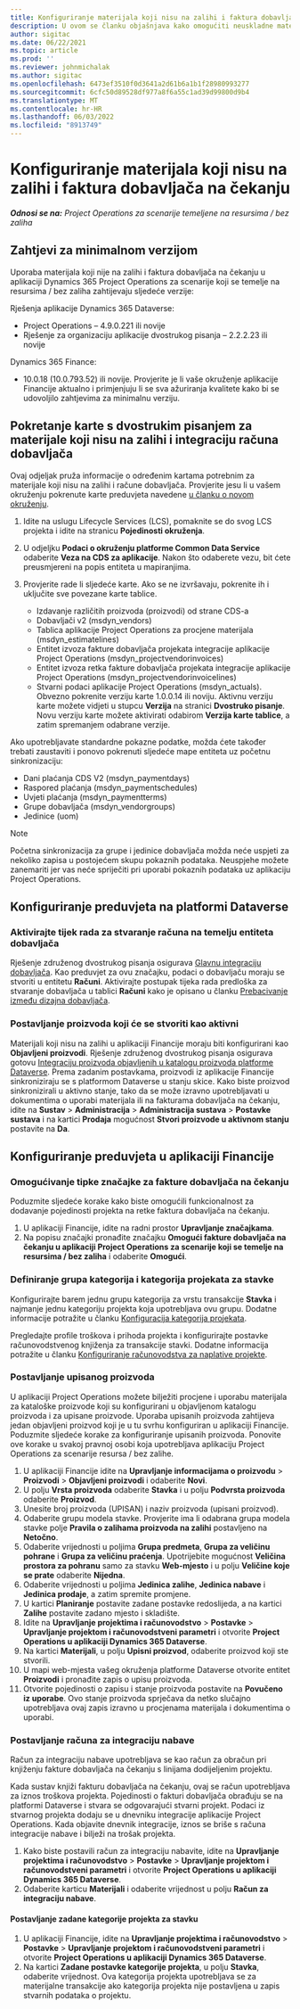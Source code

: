 ```yaml
---
title: Konfiguriranje materijala koji nisu na zalihi i faktura dobavljača na čekanju
description: U ovom se članku objašnjava kako omogućiti neuskladne materijale i fakture dobavljača na čekanju.
author: sigitac
ms.date: 06/22/2021
ms.topic: article
ms.prod: ''
ms.reviewer: johnmichalak
ms.author: sigitac
ms.openlocfilehash: 6473ef3510f0d3641a2d61b6a1b1f28980993277
ms.sourcegitcommit: 6cfc50d89528df977a8f6a55c1ad39d99800d9b4
ms.translationtype: MT
ms.contentlocale: hr-HR
ms.lasthandoff: 06/03/2022
ms.locfileid: "8913749"
---
```

# <a name="configure-non-stocked-materials-and-pending-vendor-invoices"></a>Konfiguriranje materijala koji nisu na zalihi i faktura dobavljača na čekanju

_**Odnosi se na:** Project Operations za scenarije temeljene na resursima / bez zaliha_

## <a name="minimum-version-requirement"></a>Zahtjevi za minimalnom verzijom

Uporaba materijala koji nije na zalihi i faktura dobavljača na čekanju u aplikaciji Dynamics 365 Project Operations za scenarije koji se temelje na resursima / bez zaliha zahtijevaju sljedeće verzije:

Rješenja aplikacije Dynamics 365 Dataverse:

- Project Operations – 4.9.0.221 ili novije
- Rješenje za organizaciju aplikacije dvostrukog pisanja – 2.2.2.23 ili novije

Dynamics 365 Finance:
- 10.0.18 (10.0.793.52) ili novije. Provjerite je li vaše okruženje aplikacije Financije aktualno i primjenjuju li se sva ažuriranja kvalitete kako bi se udovoljilo zahtjevima za minimalnu verziju.

## <a name="run-dual-write-maps-for-non-stocked-materials-and-vendor-invoice-integration"></a>Pokretanje karte s dvostrukim pisanjem za materijale koji nisu na zalihi i integraciju računa dobavljača

Ovaj odjeljak pruža informacije o određenim kartama potrebnim za materijale koji nisu na zalihi i račune dobavljača. Provjerite jesu li u vašem okruženju pokrenute karte preduvjeta navedene [u članku o novom okruženju](../environment/resource-provision-new-environment.md#run-project-operations-dual-write-maps).

1. Idite na uslugu Lifecycle Services (LCS), pomaknite se do svog LCS projekta i idite na stranicu **Pojedinosti okruženja**.
2. U odjeljku **Podaci o okruženju platforme Common Data Service** odaberite **Veza na CDS za aplikacije**. Nakon što odaberete vezu, bit ćete preusmjereni na popis entiteta u mapiranjima.
3. Provjerite rade li sljedeće karte. Ako se ne izvršavaju, pokrenite ih i uključite sve povezane karte tablice.

    - Izdavanje različitih proizvoda (proizvodi) od strane CDS-a
    - Dobavljači v2 (msdyn_vendors)
    - Tablica aplikacije Project Operations za procjene materijala (msdyn_estimatelines)
    - Entitet izvoza fakture dobavljača projekata integracije aplikacije Project Operations (msdyn_projectvendorinvoices)
    - Entitet izvoza retka fakture dobavljača projekata integracije aplikacije Project Operations (msdyn_projectvendorinvoicelines)
    - Stvarni podaci aplikacije Project Operations (msdyn_actuals). Obvezno pokrenite verziju karte 1.0.0.14 ili noviju. Aktivnu verziju karte možete vidjeti u stupcu **Verzija** na stranici **Dvostruko pisanje**. Novu verziju karte možete aktivirati odabirom **Verzija karte tablice**, a zatim spremanjem odabrane verzije.

Ako upotrebljavate standardne pokazne podatke, možda ćete također trebati zaustaviti i ponovo pokrenuti sljedeće mape entiteta uz početnu sinkronizaciju:
  - Dani plaćanja CDS V2 (msdyn_paymentdays)
  - Raspored plaćanja (msdyn_paymentschedules)
  - Uvjeti plaćanja (msdyn_paymentterms)
  - Grupe dobavljača (msdyn_vendorgroups)
  - Jedinice (uom)

> [!NOTE]
> Početna sinkronizacija za grupe i jedinice dobavljača možda neće uspjeti za nekoliko zapisa u postojećem skupu pokaznih podataka. Neuspjehe možete zanemariti jer vas neće spriječiti pri uporabi pokaznih podataka uz aplikaciju Project Operations.

## <a name="configure-prerequisites-in-dataverse"></a>Konfiguriranje preduvjeta na platformi Dataverse

### <a name="activate-workflow-to-create-accounts-based-on-vendor-entity"></a>Aktivirajte tijek rada za stvaranje računa na temelju entiteta dobavljača

Rješenje združenog dvostrukog pisanja osigurava [Glavnu integraciju dobavljača](/dynamics365/fin-ops-core/dev-itpro/data-entities/dual-write/vendor-mapping). Kao preduvjet za ovu značajku, podaci o dobavljaču moraju se stvoriti u entitetu **Računi**. Aktivirajte postupak tijeka rada predloška za stvaranje dobavljača u tablici **Računi** kako je opisano u članku [Prebacivanje između dizajna dobavljača](/dynamics365/fin-ops-core/dev-itpro/data-entities/dual-write/vendor-switch).

### <a name="set-products-to-be-created-as-active"></a>Postavljanje proizvoda koji će se stvoriti kao aktivni

Materijali koji nisu na zalihi u aplikaciji Financije moraju biti konfigurirani kao **Objavljeni proizvodi**. Rješenje združenog dvostrukog pisanja osigurava gotovu [Integraciju proizvoda objavljenih u katalogu proizvoda platforme Dataverse](/dynamics365/fin-ops-core/dev-itpro/data-entities/dual-write/product-mapping). Prema zadanim postavkama, proizvodi iz aplikacije Financije sinkroniziraju se s platformom Dataverse u stanju skice. Kako biste proizvod sinkronizirali u aktivno stanje, tako da se može izravno upotrebljavati u dokumentima o uporabi materijala ili na fakturama dobavljača na čekanju, idite na **Sustav** > **Administracija** > **Administracija sustava** > **Postavke sustava** i na kartici **Prodaja** mogućnost **Stvori proizvode u aktivnom stanju** postavite na **Da**.

## <a name="configure-prerequisites-in-finance"></a>Konfiguriranje preduvjeta u aplikaciji Financije

### <a name="enable-the-feature-key-for-pending-vendor-invoices"></a>Omogućivanje tipke značajke za fakture dobavljača na čekanju

Poduzmite sljedeće korake kako biste omogućili funkcionalnost za dodavanje pojedinosti projekta na retke faktura dobavljača na čekanju.

1. U aplikaciji Financije, idite na radni prostor **Upravljanje značajkama**.
2. Na popisu značajki pronađite značajku **Omogući fakture dobavljača na čekanju u aplikaciji Project Operations za scenarije koji se temelje na resursima / bez zaliha** i odaberite **Omogući**.

### <a name="define-category-groups-and-project-categories-for-items"></a>Definiranje grupa kategorija i kategorija projekata za stavke

Konfigurirajte barem jednu grupu kategorija za vrstu transakcije **Stavka** i najmanje jednu kategoriju projekta koja upotrebljava ovu grupu. Dodatne informacije potražite u članku [Konfiguracija kategorija projekata](../project-accounting/configure-project-categories.md#category-groups).

Pregledajte profile troškova i prihoda projekta i konfigurirajte postavke računovodstvenog knjiženja za transakcije stavki. Dodatne informacija potražite u članku [Konfiguriranje računovodstva za naplative projekte](../project-accounting/configure-accounting-billable-projects.md).

### <a name="set-up-a-write-in-product"></a>Postavljanje upisanog proizvoda

U aplikaciji Project Operations možete bilježiti procjene i uporabu materijala za kataloške proizvode koji su konfigurirani u objavljenom katalogu proizvoda i za upisane proizvode. Uporaba upisanih proizvoda zahtijeva jedan objavljeni proizvod koji je u tu svrhu konfiguriran u aplikaciji Financije. Poduzmite sljedeće korake za konfiguriranje upisanih proizvoda. Ponovite ove korake u svakoj pravnoj osobi koja upotrebljava aplikaciju Project Operations za scenarije resursa / bez zalihe.

1. U aplikaciji Financije idite na **Upravljanje informacijama o proizvodu** > **Proizvodi** > **Objavljeni proizvodi** i odaberite **Novi**.
2. U polju **Vrsta proizvoda** odaberite **Stavka** i u polju **Podvrsta proizvoda** odaberite **Proizvod**.
3. Unesite broj proizvoda (UPISAN) i naziv proizvoda (upisani proizvod).
4. Odaberite grupu modela stavke. Provjerite ima li odabrana grupa modela stavke polje **Pravila o zalihama proizvoda na zalihi** postavljeno na **Netočno**.
5. Odaberite vrijednosti u poljima **Grupa predmeta**, **Grupa za veličinu pohrane** i **Grupa za veličinu praćenja**. Upotrijebite mogućnost **Veličina prostora za pohranu** samo za stavku **Web-mjesto** i u polju **Veličine koje se prate** odaberite **Nijedna**.
6. Odaberite vrijednosti u poljima **Jedinica zalihe**, **Jedinica nabave** i **Jedinica prodaje**, a zatim spremite promjene.
7. U kartici **Planiranje** postavite zadane postavke redoslijeda, a na kartici **Zalihe** postavite zadano mjesto i skladište.
8. Idite na **Upravljanje projektima i računovodstvo** > **Postavke** > **Upravljanje projektom i računovodstveni parametri** i otvorite **Project Operations u aplikaciji Dynamics 365 Dataverse**. 
9. Na kartici **Materijali**, u polju **Upisni proizvod**, odaberite proizvod koji ste stvorili.
10. U mapi web-mjesta vašeg okruženja platforme Dataverse otvorite entitet **Proizvodi** i pronađite zapis o upisu proizvoda. 
11. Otvorite pojedinosti o zapisu i stanje proizvoda postavite na **Povučeno iz uporabe**. Ovo stanje proizvoda sprječava da netko slučajno upotrebljava ovaj zapis izravno u procjenama materijala i dokumentima o uporabi.

### <a name="set-up-a-procurement-integration-account"></a>Postavljanje računa za integraciju nabave

Račun za integraciju nabave upotrebljava se kao račun za obračun pri knjiženju fakture dobavljača na čekanju s linijama dodijeljenim projektu.

Kada sustav knjiži fakturu dobavljača na čekanju, ovaj se račun upotrebljava za iznos troškova projekta. Pojedinosti o fakturi dobavljača obrađuju se na platformi Dataverse i stvara se odgovarajući stvarni projekt. Podaci iz stvarnog projekta dodaju se u dnevniku integracije aplikacije Project Operations. Kada objavite dnevnik integracije, iznos se briše s računa integracije nabave i bilježi na trošak projekta.

1. Kako biste postavili račun za integraciju nabavite, idite na **Upravljanje projektima i računovodstvo** > **Postavke** > **Upravljanje projektom i računovodstveni parametri** i otvorite **Project Operations u aplikaciji Dynamics 365 Dataverse**. 
2. Odaberite karticu **Materijali** i odaberite vrijednost u polju **Račun za integraciju nabave**.

#### <a name="set-up-project-category-defaults-for-an-item"></a>Postavljanje zadane kategorije projekta za stavku

1. U aplikaciji Financije, idite na **Upravljanje projektima i računovodstvo** > **Postavke** > **Upravljanje projektom i računovodstveni parametri** i otvorite **Project Operations u aplikaciji Dynamics 365 Dataverse**. 
2. Na kartici **Zadane postavke kategorije projekta**, u polju **Stavka**, odaberite vrijednost. Ova kategorija projekta upotrebljava se za materijalne transakcije ako kategorija projekta nije postavljena u zapis stvarnih podataka o projektu.

